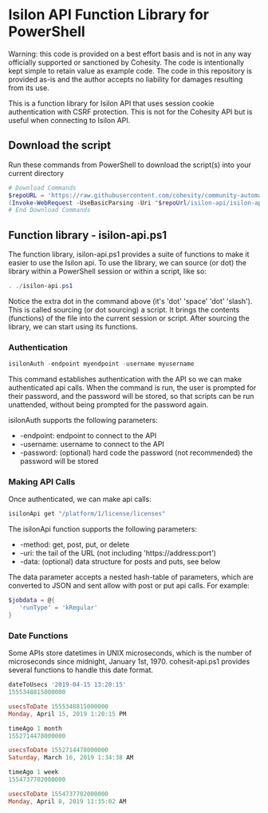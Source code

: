 # Isilon API Function Library for PowerShell

Warning: this code is provided on a best effort basis and is not in any way officially supported or sanctioned by Cohesity. The code is intentionally kept simple to retain value as example code. The code in this repository is provided as-is and the author accepts no liability for damages resulting from its use.

This is a function library for Isilon API that uses session cookie authentication with CSRF protection. This is not for the Cohesity API but is useful when connecting to Isilon API.

## Download the script

Run these commands from PowerShell to download the script(s) into your current directory

```powershell
# Download Commands
$repoURL = 'https://raw.githubusercontent.com/cohesity/community-automation-samples/main/powershell'
(Invoke-WebRequest -UseBasicParsing -Uri "$repoUrl/isilon-api/isilon-api.ps1").content | Out-File -Force isilon-api.ps1; (Get-Content isilon-api.ps1) | Set-Content isilon-api.ps1
# End Download Commands
```

## Function library - isilon-api.ps1

The function library, isilon-api.ps1 provides a suite of functions to make it easier to use the Isilon api. To use the library, we can source (or dot) the library within a PowerShell session or within a script, like so:

```powershell
. ./isilon-api.ps1
```

Notice the extra dot in the command above (it's 'dot' 'space' 'dot' 'slash'). This is called sourcing (or dot sourcing) a script. It brings the contents (functions) of the file into the current session or script. After sourcing the library, we can start using its functions.

### Authentication

```powershell
isilonAuth -endpoint myendpoint -username myusername
```

This command establishes authentication with the API so we can make authenticated api calls. When the command is run, the user is prompted for their password, and the password will be stored, so that scripts can be run unattended, without being prompted for the password again.

isilonAuth supports the following parameters:

* -endpoint: endpoint to connect to the API
* -username: username to connect to the API
* -password: (optional) hard code the password (not recommended) the password will be stored

### Making API Calls

Once authenticated, we can make api calls:

```powershell
isilonApi get "/platform/1/license/licenses"
```

The isilonApi function supports the following parameters:

* -method: get, post, put, or delete
* -uri: the tail of the URL (not including 'https://address:port')
* -data: (optional) data structure for posts and puts, see below

The data parameter accepts a nested hash-table of parameters, which are converted to JSON and sent allow with post or put api calls. For example:

```powershell
$jobdata = @{
   'runType' = 'kRegular'
}
```

### Date Functions

Some APIs store datetimes in UNIX microseconds, which is the number of microseconds since midnight, January 1st, 1970. cohesit-api.ps1 provides several functions to handle this date format.

```powershell
dateToUsecs '2019-04-15 13:20:15'
1555348815000000

usecsToDate 1555348815000000
Monday, April 15, 2019 1:20:15 PM

timeAgo 1 month
1552714478000000

usecsToDate 1552714478000000
Saturday, March 16, 2019 1:34:38 AM

timeAgo 1 week
1554737702000000

usecsToDate 1554737702000000
Monday, April 8, 2019 11:35:02 AM
```
